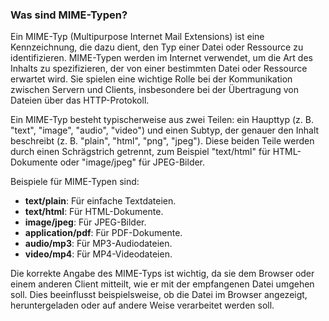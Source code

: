 ### Was sind MIME-Typen?

Ein MIME-Typ (Multipurpose Internet Mail Extensions) ist eine Kennzeichnung, die dazu dient, den Typ einer Datei oder Ressource zu identifizieren. MIME-Typen werden im Internet verwendet, um die Art des Inhalts zu spezifizieren, der von einer bestimmten Datei oder Ressource erwartet wird. Sie spielen eine wichtige Rolle bei der Kommunikation zwischen Servern und Clients, insbesondere bei der Übertragung von Dateien über das HTTP-Protokoll.

Ein MIME-Typ besteht typischerweise aus zwei Teilen: ein Haupttyp (z. B. "text", "image", "audio", "video") und einen Subtyp, der genauer den Inhalt beschreibt (z. B. "plain", "html", "png", "jpeg"). Diese beiden Teile werden durch einen Schrägstrich getrennt, zum Beispiel "text/html" für HTML-Dokumente oder "image/jpeg" für JPEG-Bilder.

Beispiele für MIME-Typen sind:

- **text/plain**: Für einfache Textdateien.
- **text/html**: Für HTML-Dokumente.
- **image/jpeg**: Für JPEG-Bilder.
- **application/pdf**: Für PDF-Dokumente.
- **audio/mp3**: Für MP3-Audiodateien.
- **video/mp4**: Für MP4-Videodateien.

Die korrekte Angabe des MIME-Typs ist wichtig, da sie dem Browser oder einem anderen Client mitteilt, wie er mit der empfangenen Datei umgehen soll. Dies beeinflusst beispielsweise, ob die Datei im Browser angezeigt, heruntergeladen oder auf andere Weise verarbeitet werden soll.

